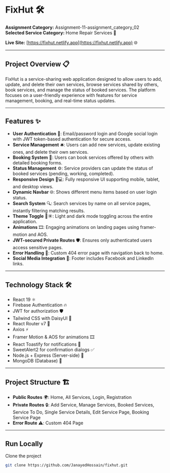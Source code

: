 # FixHut 🛠️

**Assignment Category:** Assignment-11-assignment_category_02  
**Selected Service Category:** Home Repair Services 🔧

**Live Site:** [https://fixhut.netlify.app](https://fixhut.netlify.app) 🌐

---

## Project Overview 📋

FixHut is a service-sharing web application designed to allow users to add, update, and delete their own services, browse services shared by others, book services, and manage the status of booked services. The platform focuses on a user-friendly experience with features for service management, booking, and real-time status updates.

---
## Features ✨

- **User Authentication** 🔐: Email/password login and Google social login with JWT token-based authentication for secure access.
- **Service Management** 🛎️: Users can add new services, update existing ones, and delete their own services.
- **Booking System** 📅: Users can book services offered by others with detailed booking forms.
- **Status Management** ⚙️: Service providers can update the status of booked services (pending, working, completed).
- **Responsive Design** 📱💻: Fully responsive UI supporting mobile, tablet, and desktop views.
- **Dynamic Navbar** 🌐: Shows different menu items based on user login status.
- **Search System** 🔍: Search services by name on all service pages, instantly filtering matching results.
- **Theme Toggle** 🌙☀️: Light and dark mode toggling across the entire application.
- **Animations** 🎞️: Engaging animations on landing pages using framer-motion and AOS.
- **JWT-secured Private Routes** 🛡️: Ensures only authenticated users access sensitive pages.
- **Error Handling** 🚫: Custom 404 error page with navigation back to home.
- **Social Media Integration** 📱: Footer includes Facebook and LinkedIn links.

---

## Technology Stack 🛠️

- React 19 ⚛️
- Firebase Authentication 🔥
- JWT for authorization 🛡️
- Tailwind CSS with DaisyUI 🎨
- React Router v7 🧭
- Axios ⚡
- Framer Motion & AOS for animations 🎞️
- React Toastify for notifications 🔔
- SweetAlert2 for confirmation dialogs ✅
- Node.js + Express (Server-side) 🚀
- MongoDB (Database) 🍃

---

## Project Structure 🏗️

- **Public Routes** 🌍: Home, All Services, Login, Registration
- **Private Routes** 🔒: Add Service, Manage Services, Booked Services, Service To Do, Single Service Details, Edit Service Page, Booking Service Page
- **Error Route** ⚠️: Custom 404 Page

---


## Run Locally

Clone the project

```bash
git clone https://github.com/JanayedHossain/fixhut.git

```